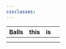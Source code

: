 ```yaml
---
cssclasses:
---
```



| Balls | this | is  |     |
| ----- | ---- | --- | --- |
|       |      |     |     |
|       |      |     |     |
